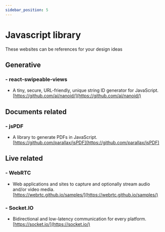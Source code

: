 ```yaml
---
sidebar_position: 5
---
```


# Javascript library

These websites can be references for your design ideas 

## Generative

### - react-swipeable-views
- A tiny, secure, URL-friendly, unique string ID generator for JavaScript.  
[https://github.com/ai/nanoid/](https://github.com/ai/nanoid/)

## Documents related 

### - jsPDF
- A library to generate PDFs in JavaScript.    
[https://github.com/parallax/jsPDF](https://github.com/parallax/jsPDF)


## Live related 

### - WebRTC
- Web applications and sites to capture and optionally stream audio and/or video media.   
[https://webrtc.github.io/samples/](https://webrtc.github.io/samples/)

### - Socket.IO
- Bidirectional and low-latency communication for every platform.     
[https://socket.io/](https://socket.io/)
